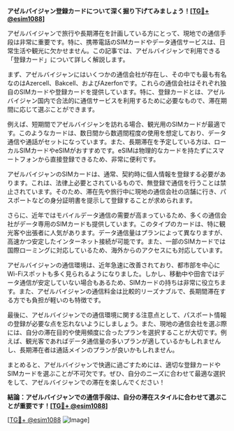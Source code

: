 **アゼルバイジャン登録カードについて深く掘り下げてみましょう！[[TG💪+ @esim1088](https://t.me/s/esim1088)]**

アゼルバイジャンで旅行や長期滞在を計画している方にとって、現地での通信手段は非常に重要です。特に、携帯電話のSIMカードやデータ通信サービスは、日常生活や観光に欠かせません。この記事では、アゼルバイジャンで利用できる「登録カード」について詳しく解説します。

まず、アゼルバイジャンにはいくつかの通信会社が存在し、その中でも最も有名なのはAzercell、Bakcell、およびAzerfonです。これらの通信会社はそれぞれ独自のSIMカードや登録カードを提供しています。特に、登録カードとは、アゼルバイジャン国内で合法的に通信サービスを利用するために必要なもので、滞在期間に応じて選ぶことができます。

例えば、短期間でアゼルバイジャンを訪れる場合、観光用のSIMカードが最適です。このようなカードは、数日間から数週間程度の使用を想定しており、データ通信や通話がセットになっています。また、長期滞在を予定している方は、ローカルSIMカードやeSIMがおすすめです。eSIMは物理的なカードを持たずにスマートフォンから直接登録できるため、非常に便利です。

アゼルバイジャンのSIMカードは、通常、契約時に個人情報を登録する必要があります。これは、法律上必要とされているもので、無登録で通信を行うことは禁止されています。そのため、滞在先や旅行中に現地の通信会社の店舗に行き、パスポートなどの身分証明書を提示して登録することが求められます。

さらに、近年ではモバイルデータ通信の需要が高まっているため、多くの通信会社がデータ専用のSIMカードも提供しています。このタイプのカードは、特に観光客や出張者に人気があります。データ通信量はプランによって異なりますが、高速かつ安定したインターネット接続が可能です。また、一部のSIMカードでは国際ローミングに対応しているため、海外からのアクセスにも対応しています。

アゼルバイジャンの通信環境は、近年急速に改善されており、都市部を中心にWi-Fiスポットも多く見られるようになりました。しかし、移動中や田舎ではデータ通信が安定していない場合もあるため、SIMカードの持ちは非常に役立ちます。また、アゼルバイジャンの通信料金は比較的リーズナブルで、長期間滞在する方でも負担が軽いのも特徴です。

最後に、アゼルバイジャンでの通信環境に関する注意点として、パスポート情報の登録が必要な点を忘れないようにしましょう。また、現地の通信会社を選ぶ際には、自分の滞在目的や使用頻度に合ったプランを選択することが大切です。例えば、観光客であればデータ通信量の多いプランが適しているかもしれませんし、長期滞在者は通話メインのプランが良いかもしれません。

まとめると、アゼルバイジャンで快適に過ごすためには、適切な登録カードやSIMカードを選ぶことが不可欠です。ぜひ、自分のニーズに合わせて最適な選択をして、アゼルバイジャンでの滞在を楽しんでください！

**結論：アゼルバイジャンでの通信手段は、自分の滞在スタイルに合わせて選ぶことが重要です！[[TG💪+ @esim1088](https://t.me/s/esim1088)]**

[[TG💪+ @esim1088](https://t.me/s/esim1088) ![Image](https://i.postimg.cc/Y0z9fWf4/image.png)]